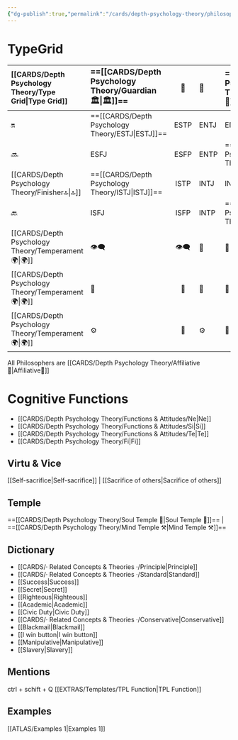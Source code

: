 ```yaml
---
{"dg-publish":true,"permalink":"/cards/depth-psychology-theory/philosopher/","created":"2023-01-04T21:55:30.184+01:00","updated":"2023-04-27T14:24:32.626+02:00"}
---
```



# TypeGrid
| [[CARDS/Depth Psychology Theory/Type Grid\|Type Grid]]| <font size="4"> ==[[CARDS/Depth Psychology Theory/Guardian 🏛️\|🏛️]]==</font>   |  <font size="4"> 🧰</font>   | <font size="4"> 🔮</font> | <font size="4"> ==[[CARDS/Depth Psychology Theory/Idealist🦄\|🦄]]==</font>    | [[CARDS/Depth Psychology Theory/Interaction Style💬\|💬]]                      |   [[CARDS/Depth Psychology Theory/Interaction Style💬\|💬]]                           |   [[CARDS/Depth Psychology Theory/Interaction Style💬\|💬]]                    |
|:-------------------- |:--------------------- |:---------------------:|:------------------------- |:--------------------- |:--------------------- |:-------------------------- |:--------------------- |
| 🔛  | ==[[CARDS/Depth Psychology Theory/ESTJ\|ESTJ]]==       |    ESTP       | ENTJ|ENFJ| ➡️      | 👋       | 🏆     |
| 🔜    |ESFJ    |ESFP     | ENTP          | ==[[CARDS/Depth Psychology Theory/ENFP\|ENFP]]==           |↪️ | 👋       | 🏃‍♂️ |
| [[CARDS/Depth Psychology Theory/Finisher🔝\|🔝]]   | ==[[CARDS/Depth Psychology Theory/ISTJ\|ISTJ]]==             |   ISTP   | INTJ          | INFJ           |➡️    |  🧘‍♂️ | 🏃 |
| 🔙 |ISFJ       |  ISFP  | INTP        | ==[[CARDS/Depth Psychology Theory/INFP\|INFP]]==          | ↪️ |  🧘‍♂️  | 🏆     |
|  [[CARDS/Depth Psychology Theory/Temperament🌍\|🌍]]                     | 👁️‍🗨️ | 👁️‍🗨️ | 🧲        | 🧲    |                       |                            |                       |
|  [[CARDS/Depth Psychology Theory/Temperament🌍\|🌍]]                     | 🐜 |  🦊  | 🦊     | 🐜                       |                            |                       |
|  [[CARDS/Depth Psychology Theory/Temperament🌍\|🌍]]                     | ⚙️  |  👀   |⚙️      |👀  |                       |                            |                      |

All Philosophers are [[CARDS/Depth Psychology Theory/Affiliative🐜\|Affiliative🐜]]

# Cognitive Functions
- [[CARDS/Depth Psychology Theory/Functions & Attitudes/Ne\|Ne]]
- [[CARDS/Depth Psychology Theory/Functions & Attitudes/Si\|Si]]
- [[CARDS/Depth Psychology Theory/Functions & Attitudes/Te\|Te]]
- [[CARDS/Depth Psychology Theory/Fi\|Fi]]

## Virtu & Vice
[[Self-sacrifice\|Self-sacrifice]] | [[Sacrifice of others\|Sacrifice of others]]

## Temple 
==[[CARDS/Depth Psychology Theory/Soul Temple 👥\|Soul Temple 👥]]== | ==[[CARDS/Depth Psychology Theory/Mind Temple ⚒️\|Mind Temple ⚒️]]== 

## Dictionary
- [[CARDS/· Related Concepts & Theories ·/Principle\|Principle]]
- [[CARDS/· Related Concepts & Theories ·/Standard\|Standard]]
- [[Success\|Success]]
- [[Secret\|Secret]]
- [[Righteous\|Righteous]]
- [[Academic\|Academic]]
- [[Civic Duty\|Civic Duty]]
- [[CARDS/· Related Concepts & Theories ·/Conservative\|Conservative]] 
- [[Blackmail\|Blackmail]]
- [[I win button\|I win button]]
- [[Manipulative\|Manipulative]]
- [[Slavery\|Slavery]] 

## Mentions 
ctrl + schift + Q
[[EXTRAS/Templates/TPL Function\|TPL Function]]

## Examples 
[[ATLAS/Examples 1\|Examples 1]] 

<script src="https://utteranc.es/client.js"
        repo="Heart4sides/Comment_Section"
        issue-term="pathname"
        theme="gruvbox-dark"
        crossorigin="anonymous"
        async>
</script>


